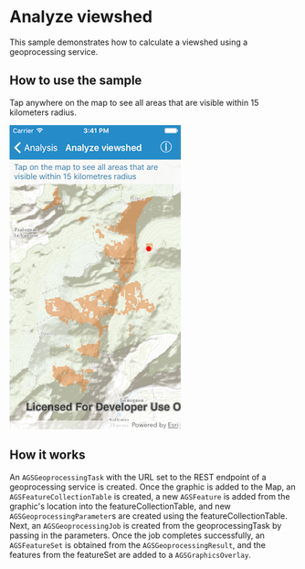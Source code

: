 # Analyze viewshed

This sample demonstrates how to calculate a viewshed using a geoprocessing service.

## How to use the sample

Tap anywhere on the map to see all areas that are visible within 15 kilometers radius.

![](image1.png)

## How it works

An `AGSGeoprocessingTask` with the URL set to the REST endpoint of a geoprocessing service is created. Once the graphic is added to the Map, an `AGSFeatureCollectionTable` is created, a new `AGSFeature` is added from the graphic's location into the featureCollectionTable, and new `AGSGeoprocessingParameter`s are created using the featureCollectionTable. Next, an `AGSGeoprocessingJob` is created from the geoprocessingTask by passing in the parameters. Once the job completes successfully, an `AGSFeatureSet` is obtained from the `AGSGeoprocessingResult`, and the features from the featureSet are added to a `AGSGraphicsOverlay`.





